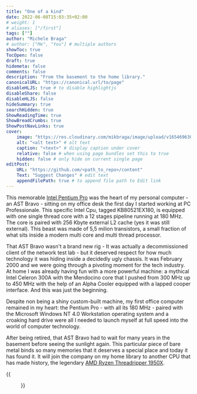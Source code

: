 ```yaml
---
title: "One of a kind"
date: 2022-06-08T15:03:35+02:00
# weight: 1
# aliases: ["/first"]
tags: [""]
author: "Michele Braga"
# author: ["Me", "You"] # multiple authors
showToc: true
TocOpen: false
draft: true
hidemeta: false
comments: false
description: "From the basement to the home library."
canonicalURL: "https://canonical.url/to/page"
disableHLJS: true # to disable highlightjs
disableShare: false
disableHLJS: false
hideSummary: true
searchHidden: true
ShowReadingTime: true
ShowBreadCrumbs: true
ShowPostNavLinks: true
cover:
    image: "https://res.cloudinary.com/mikbraga/image/upload/v1654696309/blog/intel-pentium-pro_rdhlwg.jpg" # image path/url
    alt: "<alt text>" # alt text
    caption: "<text>" # display caption under cover
    relative: false # when using page bundles set this to true
    hidden: false # only hide on current single page
editPost:
    URL: "https://github.com/<path_to_repo>/content"
    Text: "Suggest Changes" # edit text
    appendFilePath: true # to append file path to Edit link
---
```


This memorable [Intel Pentium Pro](https://ark.intel.com/content/www/it/it/ark/products/49950/intel-pentium-pro-processor-180-mhz-256k-cache-60-mhz-fsb.html) was the heart of my personal computer - an AST Bravo - sitting on my office desk the first day I started working at PC Professionale.
This specific Intel Cpu, tagged KB80521EX180, is equipped with one single thread core with a 12 stages pipeline running at 180 MHz. The core is paired with 256 Kbyte external L2 cache (yes it was still external). This beast was made of 5,5 milion transistors, a small fraction of what sits inside a modern multi core and multi thread processor.

That AST Bravo wasn't a brand new rig - It was actually a decommissioned client of the network test lab - but it deserved respect for how much technology it was hiding inside a decidedly ugly chassis.
It was February 2000 and we were going through a pivoting moment for the tech industry. At home I was already having fun with a more powerful machine: a mythical Intel Celeron 300A with the Mendocino core that I pushed from 300 MHz up to 450 MHz with the help of an Alpha Cooler equipped with a lapped cooper interface. And this was just the beginning. 

Despite non being a shiny custom-built machine, my first office computer remained in my heart: the Pentium Pro - with all its 180 MHz - paired with the Microsoft Windows NT 4.0 Workstation operating system and a croaking hard drive were all I needed to launch myself at full speed into the world of computer technology.

After being retired, that AST Bravo had to wait for many years in the basement before seeing the sunlight again. This particular piece of bare metal binds so many memories that it deserves a special place and today it has found it. It will join the company on my home library to another CPU that has made history, the legendary [AMD Ryzen Threadripper 1950X](https://www.amd.com/en/products/cpu/amd-ryzen-threadripper-1950x).

{{<figure src="https://res.cloudinary.com/mikbraga/image/upload/v1654699524/blog/amd-threadripper-1950x_mvtwql.jpg" title="">}}
